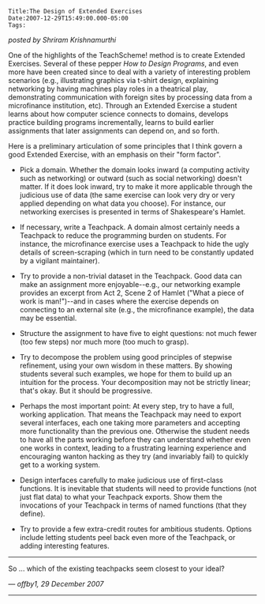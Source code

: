 
    Title:The Design of Extended Exercises
    Date:2007-12-29T15:49:00.000-05:00
    Tags:

*posted by Shriram Krishnamurthi*


One of the highlights of the TeachScheme! method is to create Extended
Exercises.  Several of these pepper _How to Design
Programs_, and even more have been created since to deal with a
variety of interesting problem scenarios (e.g., illustrating graphics
via t-shirt design, explaining networking by having machines play
roles in a theatrical play, demonstrating communication with foreign
sites by processing data from a microfinance institution, etc).
Through an Extended Exercise a student learns about how computer
science connects to domains, develops practice building programs
incrementally, learns to build earlier assignments that later
assignments can depend on, and so forth.



Here is a preliminary articulation of some principles that I think
govern a good Extended Exercise, with an emphasis on their "form
factor".





*  Pick a domain.  Whether the domain looks inward (a computing
activity such as networking) or outward (such as social networking)
doesn't matter.  If it does look inward, try to make it more
applicable through the judicious use of data (the same exercise can
look very dry or very applied depending on what data you choose).  For
instance, our networking exercises is presented in terms of
Shakespeare's Hamlet.



*  If necessary, write a Teachpack.  A domain almost certainly needs a
Teachpack to reduce the programming burden on students.  For instance,
the microfinance exercise uses a Teachpack to hide the ugly details of
screen-scraping (which in turn need to be constantly updated by a
vigilant maintainer).



*  Try to provide a non-trivial dataset in the Teachpack.  Good data can
make an assignment more enjoyable--e.g., our networking example
provides an excerpt from Act 2, Scene 2 of Hamlet
("What a piece of work is man!")--and in cases where
the exercise depends on connecting to an external site (e.g., the
microfinance example), the data may be essential.



*  Structure the assignment to have five to eight questions: not much
fewer (too few steps) nor much more (too much to grasp).



*  Try to decompose the problem using good principles of stepwise
refinement, using your own wisdom in these matters.  By showing
students several such examples, we hope for them to build up an
intuition for the process.  Your decomposition may not be strictly
linear; that's okay.  But it should be progressive.



*  Perhaps the most important point: At every step, try to have a full,
working application.  That means the Teachpack may need to export
several interfaces, each one taking more parameters and accepting more
functionality than the previous one.  Otherwise the student needs to
have all the parts working before they can understand whether even one
works in context, leading to a frustrating learning experience and
encouraging wanton hacking as they try (and invariably fail) to
quickly get to a working system.



*  Design interfaces carefully to make judicious use of first-class
functions.  It is inevitable that students will need to provide
functions (not just flat data) to what your Teachpack exports.  Show
them the invocations of your Teachpack in terms of named functions
(that they define).



*  Try to provide a few extra-credit routes for ambitious students.
Options include letting students peel back even more of the Teachpack,
or adding interesting features.




<!-- more -->



* * *

So ... which of the existing teachpacks seem closest to your ideal?

— *offby1, 29 December 2007*

* * *

